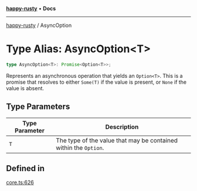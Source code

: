 [**happy-rusty**](../README.md) • **Docs**

***

[happy-rusty](../README.md) / AsyncOption

# Type Alias: AsyncOption\<T\>

```ts
type AsyncOption<T>: Promise<Option<T>>;
```

Represents an asynchronous operation that yields an `Option<T>`.
This is a promise that resolves to either `Some(T)` if the value is present, or `None` if the value is absent.

## Type Parameters

| Type Parameter | Description |
| ------ | ------ |
| `T` | The type of the value that may be contained within the `Option`. |

## Defined in

[core.ts:626](https://github.com/JiangJie/happy-rusty/blob/6efe20969984552f52d79aee092bb6925a077fe7/src/enum/core.ts#L626)
